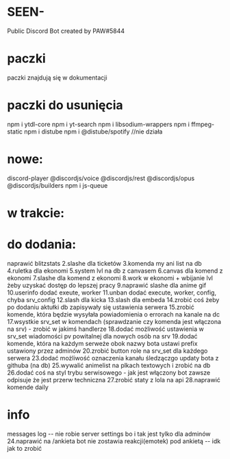# SEEN-
 Public Discord Bot created by PAW#5844

# paczki
paczki znajdują się w dokumentacji

# paczki do usunięcia
npm i ytdl-core
npm i yt-search
npm i libsodium-wrappers
npm i ffmpeg-static
npm i distube
npm i @distube/spotify //nie działa

# nowe:
discord-player
@discordjs/voice
@discordjs/rest
@discordjs/opus 
@discordjs/builders
npm i js-queue

# w trakcie:

# do dodania:
naprawić blitzstats
    2.slashe dla ticketów
    3.komenda my ani list na db
    4.ruletka dla ekonomi
    5.system lvl na db z canvasem
    6.canvas dla komend z ekonomi
    7.slashe dla komend z ekonomi
    8.work w ekonomi + wbijanie lvl żeby uzyskać dostęp do lepszej pracy
    9.naprawić slashe dla anime gif
    10.userinfo dodać exeute, worker
    11.unban dodać execute, worker, config, chyba srv_config
    12.slash dla kicka
    13.slash dla embeda
    14.zrobić coś żeby po dodaniu aktułki db zapisywały się ustawienia serwera
    15.zrobić komende, która będzie wysyłała powiadomienia o errorach na kanale na dc
    17.wsystkie srv_set w komendach (sprawdzanie czy komenda jest włączona na srv) -
    zrobić w jakimś handlerze
    18.dodać możliwość ustawienia w srv_set wiadomości pv powitalnej dla nowych osób na srv
    19.dodać komende, która na każdym serweże obok nazwy bota ustawi prefix ustawiony przez adminów
    20.zrobić button role na srv_set dla każdego serwera
    23.dodać możliwość oznaczenia kanału śledzączgo updaty bota z githuba (na db)
    25.wywalić animelist na plkach textowych i zrobić na db
    26.dodać coś na styl trybu serwisowego - jak jest włączony bot zawsze odpisuje że jest przerw techniczna
    27.zrobić staty z lola na api
    28.naprawić komende daily
# info
messages log -- nie robie server settings bo i tak jest tylko dla adminów
24.naprawić na /ankieta bot nie zostawia reakcji(emotek) pod ankietą -- idk jak to zrobić